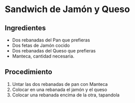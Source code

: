 # Sandwich de Jamón y Queso
## Ingredientes
- Dos rebanadas del Pan que prefieras
- Dos fetas de Jamón cocido
- Dos rebanadas del Queso que prefieras
- Manteca, cantidad necesaria.

## Procedimiento
1. Untar las dos rebanadas de pan con Manteca
2. Colocar en una rebanada el jamón y el queso
3. Colocar una rebanada encima de la otra, tapandola
